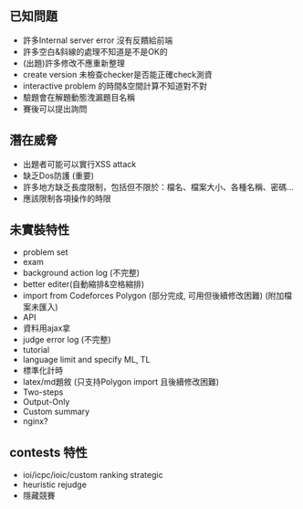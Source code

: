 ## 已知問題
+ 許多Internal server error 沒有反饋給前端
+ 許多空白&斜線的處理不知道是不是OK的
+ (出題)許多修改不應重新整理
+ create version 未檢查checker是否能正確check測資
+ interactive problem 的時間&空間計算不知道對不對
+ 驗題會在解題動態洩漏題目名稱
+ 賽後可以提出詢問

## 潛在威脅
+ 出題者可能可以實行XSS attack
+ 缺乏Dos防護 (重要)
+ 許多地方缺乏長度限制，包括但不限於：檔名、檔案大小、各種名稱、密碼...
+ 應該限制各項操作的時限

## 未實裝特性
+ problem set
+ exam
+ background action log (不完整)
+ better editer(自動縮排&空格縮排)
+ import from Codeforces Polygon (部分完成, 可用但後續修改困難) (附加檔案未匯入)
+ API
+ 資料用ajax拿
+ judge error log (不完整)
+ tutorial
+ language limit and specify ML, TL
+ 標準化計時
+ latex/md題敘 (只支持Polygon import 且後續修改困難)
+ Two-steps
+ Output-Only
+ Custom summary
+ nginx?

## contests 特性
+ ioi/icpc/ioic/custom ranking strategic
+ heuristic rejudge
+ 隱藏競賽